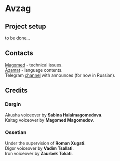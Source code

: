 # Avzag

## Project setup

to be done...

## Contacts

[Magomed](https://twitter.com/alkaitagi) - technical issues.  
[Azamat](https://twitter.com/alkaitagi) - language contents.  
Telegram [channel](https://t.me/avzag) with announces (for now in Russian).

## Credits

### Dargin

Akusha voiceover by **Sabina Halalmagomedova**.  
Kaitag voiceover by **Magomed Magomedov**.  

### Ossetian

Under the supervision of **Roman Xugati**.  
Digor voiceover by **Vadim Tsallati**.  
Iron voiceover by **Zaurbek Tokati**.  
